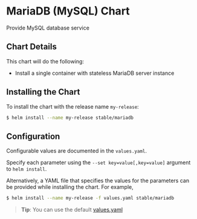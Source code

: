 # MariaDB (MySQL) Chart

Provide MySQL database service

## Chart Details

This chart will do the following:

* Install a single container with stateless MariaDB server instance

## Installing the Chart

To install the chart with the release name `my-release`:

```bash
$ helm install --name my-release stable/mariadb
```

## Configuration

Configurable values are documented in the `values.yaml`.

Specify each parameter using the `--set key=value[,key=value]` argument to `helm install`.

Alternatively, a YAML file that specifies the values for the parameters can be provided while installing the chart. For example,

```bash
$ helm install --name my-release -f values.yaml stable/mariadb
```

> **Tip**: You can use the default [values.yaml](values.yaml)
